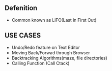 ## Defenition

- Common known as LIFO(Last in First Out)

## USE CASES

- Undo/Redo feature on Text Editor
- Moving Back/Forwad through Browser
- Backtracking Algorithms(maze, file directories)
- Calling Function (Call Ctack)